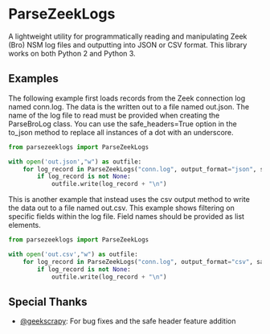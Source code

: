 # ParseZeekLogs
A lightweight utility for programmatically reading and manipulating Zeek (Bro) NSM log files and outputting into JSON or CSV format. This library works on both Python 2 and Python 3.

## Examples
The following example first loads records from the Zeek connection log named conn.log. The data is the written out to a file named out.json. The name of the log file to read must be provided when creating the ParseBroLog class. You can use the safe_headers=True option in the to_json method to replace all instances of a dot with an underscore.
```python
from parsezeeklogs import ParseZeekLogs

with open('out.json',"w") as outfile:
    for log_record in ParseZeekLogs("conn.log", output_format="json", safe_headers=False):
        if log_record is not None:
            outfile.write(log_record + "\n")
```

This is another example that instead uses the csv output method to write the data out to a file named out.csv. This example shows filtering on specific fields within the log file. Field names should be provided as list elements.

```python
from parsezeeklogs import ParseZeekLogs

with open('out.csv',"w") as outfile:
    for log_record in ParseZeekLogs("conn.log", output_format="csv", safe_headers=False, fields=["ts","id.orig_h","id.orig_p","id.resp_h","id.resp_p"]):
        if log_record is not None:
            outfile.write(log_record + "\n")
```

## Special Thanks
* [@geekscrapy](https://github.com/geekscrapy): For bug fixes and the safe header feature addition
